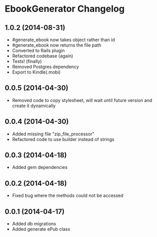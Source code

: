 # EbookGenerator Changelog

## 1.0.2 (2014-08-31)

- #generate_ebook now takes object rather than id
- #generate_ebook now returns the file path
- Converted to Rails plugin
- Refactored codebase (again)
- Tests! (finally)
- Removed Postgres dependency
- Export to Kindle(.mobi)

## 0.0.5 (2014-04-30)

- Removed code to copy stylesheet, will wait until future version and create it dynamically

## 0.0.4 (2014-04-30)

- Added missing file "zip_file_processor"
- Refactored code to use builder instead of strings

## 0.0.3 (2014-04-18)

- Added gem dependencies

## 0.0.2 (2014-04-18)

- Fixed bug where the methods could not be accessed

## 0.0.1 (2014-04-17)

- Added db migrations
- Added generate ePub class
